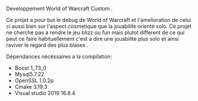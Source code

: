 
Developpement World of Warcraft Custom .

Ce projet a pour but le debug de World of Warcraft et l'amelioration de celui ci aussi bien sur l'aspect cosmetique que la jouabilite orienté solo.
Ce projet ne cherche pas a rendre le jeu blizz ou fun mais plutot different de ce qui peut ce faire habituellement c'est a dire une jouabilite plus solo et ainsi raviver le regard des plus blases .


Dépendances nécéssaires a la compilation: 
 - Boost 1_73_0
 - Mysql5.7.22
 - OpenSSL 1.0.2p
 - Cmake 3.19.3
 - Visual studio 2019 16.8.4
 
